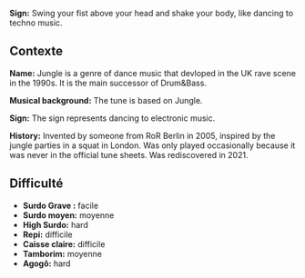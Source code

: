 **Sign:** Swing your fist above your head and shake your body, like dancing to
techno music.

## Contexte

**Name:** Jungle is a genre of dance music that devloped in the UK rave scene in
the 1990s. It is the main successor of Drum&Bass.

**Musical background:** The tune is based on Jungle.

**Sign:** The sign represents dancing to electronic music.

**History:** Invented by someone from RoR Berlin in 2005, inspired by the jungle
parties in a squat in London. Was only played occasionally because it was never
in the official tune sheets. Was rediscovered in 2021.

## Difficulté

* **Surdo Grave :** facile
* **Surdo moyen:** moyenne
* **High Surdo:** hard
* **Repi:** difficile
* **Caisse claire:** difficile
* **Tamborim:** moyenne
* **Agogô:** hard
